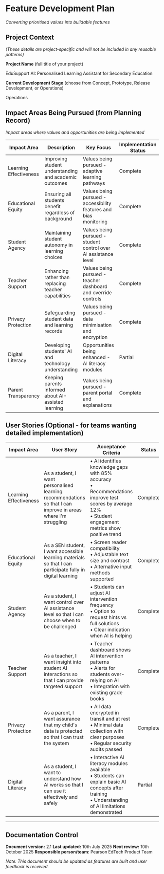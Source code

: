 # Feature Development Plan

*Converting prioritised values into buildable features*

## Project Context
*(These details are project-specific and will not be included in any reusable patterns)*

**Project Name** (full title of your project)
<!--%PROJ_NAME-->EduSupport AI: Personalised Learning Assistant for Secondary Education

**Current Development Stage** (choose from Concept, Prototype, Release Development, or Operations)
<!--%CURRENT_STAGE-->Operations


## Impact Areas Being Pursued (from Planning Record)
*Impact areas where values and opportunities are being implemented*
<!--%IMP_IMP-->
| Impact Area       | Description                               | Key Focus                                                      | Implementation Status         |
| ----------------- | ----------------------------------------- | -------------------------------------------------------------- | ----------------------------- |
| Learning Effectiveness | Improving student understanding and academic outcomes | Values being pursued - adaptive learning pathways | Complete |
| Educational Equity | Ensuring all students benefit regardless of background | Values being pursued - accessibility features and bias monitoring | Complete |
| Student Agency | Maintaining student autonomy in learning choices | Values being pursued - student control over AI assistance level | Complete |
| Teacher Support | Enhancing rather than replacing teacher capabilities | Values being pursued - teacher dashboard and override controls | Complete |
| Privacy Protection | Safeguarding student data and learning records | Values being pursued - data minimisation and encryption | Complete |
| Digital Literacy | Developing students' AI and technology understanding | Opportunities being enhanced - AI literacy modules | Partial |
| Parent Transparency | Keeping parents informed about AI-assisted learning | Values being pursued - parent portal and explanations | Complete |

## User Stories (Optional - for teams wanting detailed implementation)
<!--%USER_STORIES-->
| Impact Area | User Story | Acceptance Criteria | Status |
|-------------|------------|-------------------|--------|
| Learning Effectiveness | As a student, I want personalised learning recommendations so that I can improve in areas where I'm struggling | • AI identifies knowledge gaps with 85% accuracy<br>• Recommendations improve test scores by average 12%<br>• Student engagement metrics show positive trend | Complete |
| Educational Equity | As a SEN student, I want accessible learning materials so that I can participate fully in digital learning | • Screen reader compatibility<br>• Adjustable text size and contrast<br>• Alternative input methods supported | Complete |
| Student Agency | As a student, I want control over AI assistance level so that I can choose when to be challenged | • Students can adjust AI intervention frequency<br>• Option to request hints vs full solutions<br>• Clear indication when AI is helping | Complete |
| Teacher Support | As a teacher, I want insight into student AI interactions so that I can provide targeted support | • Teacher dashboard shows AI intervention patterns<br>• Alerts for students over-relying on AI<br>• Integration with existing grade books | Complete |
| Privacy Protection | As a parent, I want assurance that my child's data is protected so that I can trust the system | • All data encrypted in transit and at rest<br>• Minimal data collection with clear purposes<br>• Regular security audits passed | Complete |
| Digital Literacy | As a student, I want to understand how AI works so that I can use it effectively and safely | • Interactive AI literacy modules available<br>• Students can explain basic AI concepts after training<br>• Understanding of AI limitations demonstrated | Partial |


---

## Documentation Control
**Document version:** 2.1
**Last updated:** 10th July 2025
**Next review:** 10th October 2025
**Responsible person/team:** Pearson EdTech Product Team

*Note: This document should be updated as features are built and user feedback is received.*